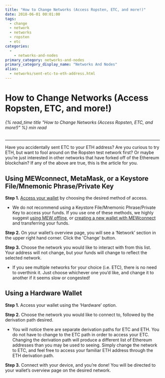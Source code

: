 ```yaml
---
title: "How to Change Networks (Access Ropsten, ETC, and more!)"
date: 2018-06-01 00:01:00
tags:
  - change
  - network
  - networks
  - ropsten
  - etc
categories:
  - 
    - networks-and-nodes
primary_category: networks-and-nodes
primary_category_display_name: "Networks And Nodes"
alias:
  - networks/sent-etc-to-eth-address.html
---
```


# __How to Change Networks (Access Ropsten, ETC, and more!)__
###### {% read_time title "How to Change Networks (Access Ropsten, ETC, and more!)" %} min read
***

Have you accidentally sent ETC to your ETH address? Are you curious to try ETH, but want to fool around on the Ropsten test network first? Or maybe you’re just interested in other networks that have forked off of the Ethereum blockchain? If any of the above are true, this is the article for you.



## __Using MEWconnect, MetaMask, or a Keystore File/Mnemonic Phrase/Private Key__

**Step 1.** [Access your wallet](/@@@@@@/getting-started/how-to-access-your-wallet/) by choosing the desired method of access.

* We do not recommend using a Keystore File/Mnemonic Phrase/Private Key to access your funds. If you use one of these methods, we highly suggest [using MEW offline](/@@@@@@/offline/offline-mew-looks-weird/), or [creating a new wallet with MEWconnect](/@@@@@@/mewconnect-101-create/) and transferring your funds.

**Step 2.** On your wallet’s overview page, you will see a ‘Network’ section in the upper right hand corner. Click the 'Change' button.

**Step 3.** Choose the network you would like to interact with from this list. Your address will not change, but your funds will change to reflect the selected network.
* If you see multiple networks for your choice (i.e. ETC), there is no need to overthink it. Just choose whichever one you’d like, and change it to another if it seems slow or congested!



## __Using a Hardware Wallet__

**Step 1.** Access your wallet using the ‘Hardware’ option.

**Step 2.** Choose the network you would like to connect to, followed by the derivation path desired.

* You will notice there are separate derivation paths for ETC and ETH. You do not have to change to the ETC path in order to access your ETC. Changing the derivation path will produce a different list of Ethereum addresses than you may be used to seeing. Simply change the network to ETC, and feel free to access your familiar ETH address through the ETH derivation path.

**Step 3.** Connect with your device, and you’re done! You will be directed to your wallet’s overview page on the desired network.